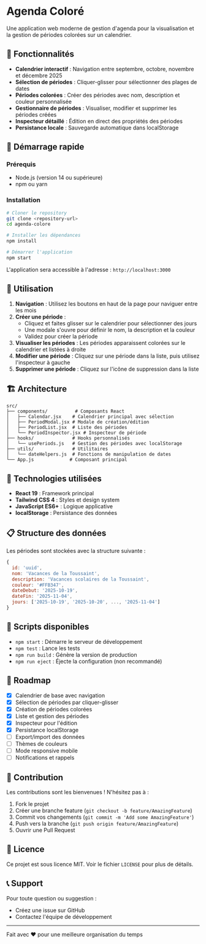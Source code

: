 # Agenda Coloré

Une application web moderne de gestion d'agenda pour la visualisation et la gestion de périodes colorées sur un calendrier.

## 🎯 Fonctionnalités

- **Calendrier interactif** : Navigation entre septembre, octobre, novembre et décembre 2025
- **Sélection de périodes** : Cliquer-glisser pour sélectionner des plages de dates
- **Périodes colorées** : Créer des périodes avec nom, description et couleur personnalisée
- **Gestionnaire de périodes** : Visualiser, modifier et supprimer les périodes créées
- **Inspecteur détaillé** : Édition en direct des propriétés des périodes
- **Persistance locale** : Sauvegarde automatique dans localStorage

## 🚀 Démarrage rapide

### Prérequis
- Node.js (version 14 ou supérieure)
- npm ou yarn

### Installation

```bash
# Cloner le repository
git clone <repository-url>
cd agenda-colore

# Installer les dépendances
npm install

# Démarrer l'application
npm start
```

L'application sera accessible à l'adresse : `http://localhost:3000`

## 📱 Utilisation

1. **Navigation** : Utilisez les boutons en haut de la page pour naviguer entre les mois
2. **Créer une période** :
   - Cliquez et faites glisser sur le calendrier pour sélectionner des jours
   - Une modale s'ouvre pour définir le nom, la description et la couleur
   - Validez pour créer la période
3. **Visualiser les périodes** : Les périodes apparaissent colorées sur le calendrier et listées à droite
4. **Modifier une période** : Cliquez sur une période dans la liste, puis utilisez l'inspecteur à gauche
5. **Supprimer une période** : Cliquez sur l'icône de suppression dans la liste

## 🏗️ Architecture

```
src/
├── components/          # Composants React
│   ├── Calendar.jsx    # Calendrier principal avec sélection
│   ├── PeriodModal.jsx # Modale de création/édition
│   ├── PeriodList.jsx  # Liste des périodes
│   └── PeriodInspector.jsx # Inspecteur de période
├── hooks/              # Hooks personnalisés
│   └── usePeriods.js   # Gestion des périodes avec localStorage
├── utils/              # Utilitaires
│   └── dateHelpers.js  # Fonctions de manipulation de dates
└── App.js             # Composant principal
```

## 🎨 Technologies utilisées

- **React 19** : Framework principal
- **Tailwind CSS 4** : Styles et design system
- **JavaScript ES6+** : Logique applicative
- **localStorage** : Persistance des données

## 📋 Structure des données

Les périodes sont stockées avec la structure suivante :

```javascript
{
  id: 'uuid',
  nom: 'Vacances de la Toussaint',
  description: 'Vacances scolaires de la Toussaint',
  couleur: '#FFB347',
  dateDebut: '2025-10-19',
  dateFin: '2025-11-04',
  jours: ['2025-10-19', '2025-10-20', ..., '2025-11-04']
}
```

## 🔧 Scripts disponibles

- `npm start` : Démarre le serveur de développement
- `npm test` : Lance les tests
- `npm run build` : Génère la version de production
- `npm run eject` : Éjecte la configuration (non recommandé)

## 🎯 Roadmap

- [x] Calendrier de base avec navigation
- [x] Sélection de périodes par cliquer-glisser
- [x] Création de périodes colorées
- [x] Liste et gestion des périodes
- [x] Inspecteur pour l'édition
- [x] Persistance localStorage
- [ ] Export/import des données
- [ ] Thèmes de couleurs
- [ ] Mode responsive mobile
- [ ] Notifications et rappels

## 🤝 Contribution

Les contributions sont les bienvenues ! N'hésitez pas à :

1. Fork le projet
2. Créer une branche feature (`git checkout -b feature/AmazingFeature`)
3. Commit vos changements (`git commit -m 'Add some AmazingFeature'`)
4. Push vers la branche (`git push origin feature/AmazingFeature`)
5. Ouvrir une Pull Request

## 📄 Licence

Ce projet est sous licence MIT. Voir le fichier `LICENSE` pour plus de détails.

## 📞 Support

Pour toute question ou suggestion :
- Créez une issue sur GitHub
- Contactez l'équipe de développement

---

Fait avec ❤️ pour une meilleure organisation du temps
